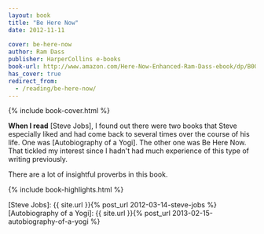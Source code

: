 ```yaml
---
layout: book
title: "Be Here Now"
date: 2012-11-11
 
cover: be-here-now
author: Ram Dass
publisher: HarperCollins e-books
book-url: http://www.amazon.com/Here-Now-Enhanced-Ram-Dass-ebook/dp/B005R9HK8O/ref=tmm_kin_swatch_0?_encoding=UTF8&sr=&qid=
has_cover: true
redirect_from:
  - /reading/be-here-now/
---
```

{% include book-cover.html %}

**When I read** [Steve Jobs], I found out there were two books that Steve especially liked and had come back to several times over the course of his life. One was [Autobiography of a Yogi]. The other one was Be Here Now. That tickled my interest since I hadn't had much experience of this type of writing previously.

There are a lot of insightful proverbs in this book.

{% include book-highlights.html %}

[Steve Jobs]: {{ site.url }}{% post_url 2012-03-14-steve-jobs %}
[Autobiography of a Yogi]: {{ site.url }}{% post_url 2013-02-15-autobiography-of-a-yogi %}
